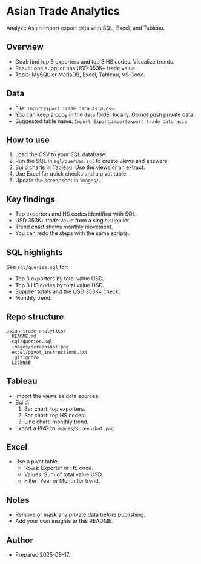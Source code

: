 # Asian Trade Analytics

Analyze Asian import export data with SQL, Excel, and Tableau.

## Overview
- Goal: find top 3 exporters and top 3 HS codes. Visualize trends.
- Result: one supplier has USD 353K+ trade value.
- Tools: MySQL or MariaDB, Excel, Tableau, VS Code.

## Data
- File: `ImportExport Trade data Asia.csv`.
- You can keep a copy in the `data` folder locally. Do not push private data.
- Suggested table name: `Import Export`.`importexport trade data asia`

## How to use
1. Load the CSV to your SQL database.
2. Run the SQL in `sql/queries.sql` to create views and answers.
3. Build charts in Tableau. Use the views or an extract.
4. Use Excel for quick checks and a pivot table.
5. Update the screenshot in `images/`.

## Key findings
- Top exporters and HS codes identified with SQL.
- USD 353K+ trade value from a single supplier.
- Trend chart shows monthly movement.
- You can redo the steps with the same scripts.

## SQL highlights
See `sql/queries.sql` for:
- Top 3 exporters by total value USD.
- Top 3 HS codes by total value USD.
- Supplier totals and the USD 353K+ check.
- Monthly trend.

## Repo structure
```
asian-trade-analytics/
  README.md
  sql/queries.sql
  images/screenshot.png
  excel/pivot_instructions.txt
  .gitignore
  LICENSE
```
## Tableau
- Import the views as data sources.
- Build:
  1. Bar chart: top exporters.
  2. Bar chart: top HS codes.
  3. Line chart: monthly trend.
- Export a PNG to `images/screenshot.png`.

## Excel
- Use a pivot table:
  - Rows: Exporter or HS code.
  - Values: Sum of total value USD.
  - Filter: Year or Month for trend.

## Notes
- Remove or mask any private data before publishing.
- Add your own insights to this README.

## Author
- Prepared 2025-08-17.
